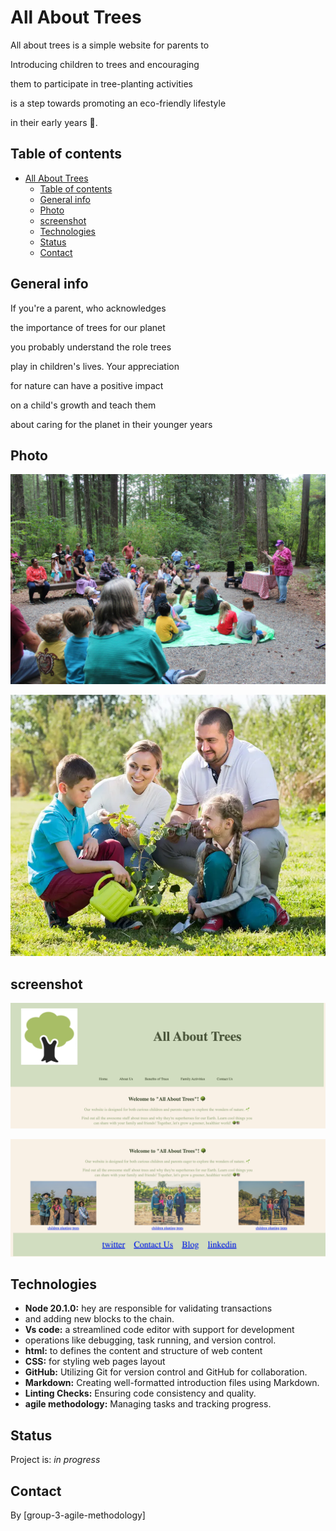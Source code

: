 # All About Trees

All about trees is a simple website for parents to

Introducing children to trees and encouraging

them to participate in tree-planting activities

is a step towards promoting an eco-friendly lifestyle

in their early years 🌳.

## Table of contents

- [All About Trees](#all-about-trees)
  - [Table of contents](#table-of-contents)
  - [General info](#general-info)
  - [Photo](#photo)
  - [screenshot](#screenshot)
  - [Technologies](#technologies)
  - [Status](#status)
  - [Contact](#contact)

## General info

If you're a parent, who acknowledges

the importance of trees for our planet

you probably understand the role trees

play in children's lives. Your appreciation

for nature can have a positive impact

on a child's growth and teach them

about caring for the planet in their younger years

## Photo

![awareness of planting trees](./planning/plant.jpg)

![awareness of planting trees](./planning/plantpicture2.jpg)

## screenshot

![screenshot1](./public/screenshot1.png)

![screenshot2](./public/screenshot2.png)

## Technologies

- **Node 20.1.0:** hey are responsible for validating transactions
- and adding new blocks to the chain.
- **Vs code:** a streamlined code editor with support for development
- operations like debugging, task running, and version control.
- **html:** to defines the content and structure of web content
- **CSS:** for styling web pages layout
- **GitHub:** Utilizing Git for version control and GitHub for collaboration.
- **Markdown:** Creating well-formatted introduction files using Markdown.
- **Linting Checks:** Ensuring code consistency and quality.
- **agile methodology:** Managing tasks and tracking progress.

## Status

Project is: _in progress_

## Contact

By [group-3-agile-methodology]
